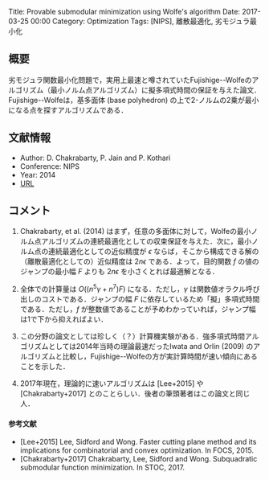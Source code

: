 Title: Provable submodular minimization using Wolfe's algorithm
Date: 2017-03-25 00:00
Category: Optimization
Tags: [NIPS], 離散最適化, 劣モジュラ最小化

## 概要

劣モジュラ関数最小化問題で，実用上最速と噂されていたFujishige--Wolfeのアルゴリズム（最小ノルム点アルゴリズム）に擬多項式時間の保証を与えた論文．Fujishige--Wolfeは，基多面体 (base polyhedron) の上で2-ノルムの2乗が最小になる点を探すアルゴリズムである．


## 文献情報

* Author: D. Chakrabarty, P. Jain and P. Kothari
* Conference: NIPS
* Year: 2014
* [URL](https://papers.nips.cc/paper/5321-provable-submodular-minimization-using-wolfes-algorithm)

## コメント

1. Chakrabarty, et al. (2014) はまず，任意の多面体に対して，Wolfeの最小ノルム点アルゴリズムの連続最適化としての収束保証を与えた．次に，最小ノルム点の連続最適化としての近似精度が $\epsilon$ ならば，そこから構成できる解の（離散最適化としての）近似精度は $2n\epsilon$ である．よって，目的関数 $f$ の値のジャンプの最小幅 $F$ よりも $2n\epsilon$ を小さくとれば最適解となる．

1. 全体での計算量は $O((n^5 \gamma + n^7)F)$ になる．ただし，$\gamma$ は関数値オラクル呼び出しのコストである．ジャンプの幅 $F$ に依存しているため「擬」多項式時間である．ただし，$f$ が整数値であることが予めわかっていれば，ジャンプ幅は1で下から抑えればよい．

1. この分野の論文としては珍しく（？）計算機実験がある．強多項式時間アルゴリズムとしては2014年当時の理論最速だったIwata and Orlin (2009) のアルゴリズムと比較し，Fujishige--Wolfeの方が実計算時間が速い傾向にあることを示した．

1. 2017年現在，理論的に速いアルゴリズムは [Lee+2015] や [Chakrabarty+2017] とのことらしい．後者の筆頭著者はこの論文と同じ人．

#### 参考文献
* [Lee+2015] Lee, Sidford and Wong. Faster cutting plane method and its implications for combinatorial and convex optimization. In FOCS, 2015.
* [Chakrabarty+2017] Chakrabarty, Lee, Sidford and Wong. Subquadratic submodular function minimization. In STOC, 2017.
